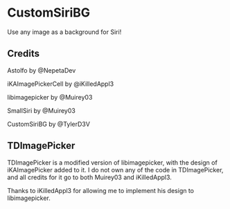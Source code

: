 # CustomSiriBG
Use any image as a background for Siri!

## Credits
Astolfo by @NepetaDev

iKAImagePickerCell by @iKilledAppl3

libimagepicker by @Muirey03

SmallSiri by @Muirey03

CustomSiriBG by @TylerD3V

## TDImagePicker
TDImagePicker is a modified version of libimagepicker, with the design of iKAImagePicker added to it. I do not own any of the code in TDImagePicker, and all credits for it go to both Muirey03 and iKilledAppl3.

Thanks to iKilledAppl3 for allowing me to implement his design to libimagepicker.
